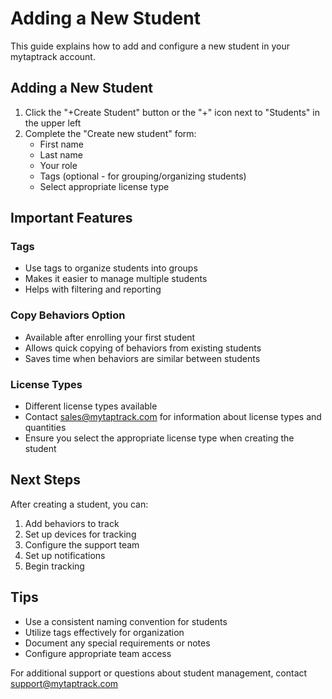 # Adding a New Student

This guide explains how to add and configure a new student in your mytaptrack account.

## Adding a New Student

1. Click the "+Create Student" button or the "+" icon next to "Students" in the upper left
2. Complete the "Create new student" form:
   - First name
   - Last name
   - Your role
   - Tags (optional - for grouping/organizing students)
   - Select appropriate license type

## Important Features

### Tags
- Use tags to organize students into groups
- Makes it easier to manage multiple students
- Helps with filtering and reporting

### Copy Behaviors Option
- Available after enrolling your first student
- Allows quick copying of behaviors from existing students
- Saves time when behaviors are similar between students

### License Types
- Different license types available
- Contact sales@mytaptrack.com for information about license types and quantities
- Ensure you select the appropriate license type when creating the student

## Next Steps

After creating a student, you can:
1. Add behaviors to track
2. Set up devices for tracking
3. Configure the support team
4. Set up notifications
5. Begin tracking

## Tips
- Use a consistent naming convention for students
- Utilize tags effectively for organization
- Document any special requirements or notes
- Configure appropriate team access

For additional support or questions about student management, contact support@mytaptrack.com